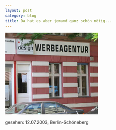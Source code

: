 ```yaml
---
layout: post
category: blog
title: Da hat es aber jemand ganz schön nötig...
---
```


![Blog Post Image](/images-blog/old-blogs/IMG_1329.JPG)

gesehen: 12.07.2003, Berlin-Schöneberg
